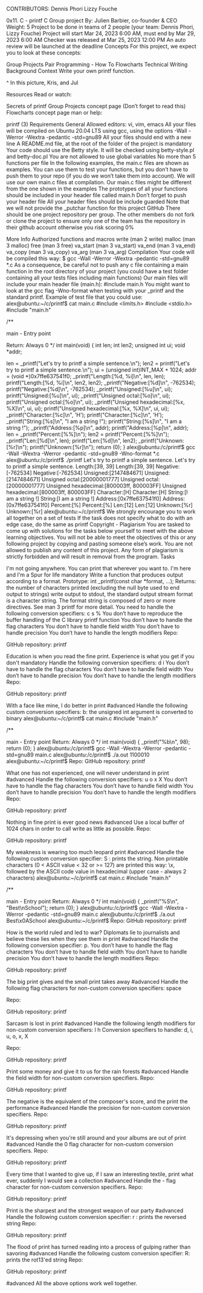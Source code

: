CONTRIBUTORS: Dennis Phori Lizzy Fouche

0x11. C - printf C Group project By: Julien Barbier, co-founder & CEO Weight: 5 Project to be done in teams of 2 people (your team: Dennis Phori, Lizzy Fouche) Project will start Mar 24, 2023 6:00 AM, must end by Mar 29, 2023 6:00 AM Checker was released at Mar 25, 2023 12:00 PM An auto review will be launched at the deadline Concepts For this project, we expect you to look at these concepts:

Group Projects Pair Programming - How To Flowcharts Technical Writing Background Context Write your own printf function.

^ In this picture, Kris, and Jul

Resources Read or watch:

Secrets of printf Group Projects concept page (Don’t forget to read this) Flowcharts concept page man or help:

printf (3) Requirements General Allowed editors: vi, vim, emacs All your files will be compiled on Ubuntu 20.04 LTS using gcc, using the options -Wall -Werror -Wextra -pedantic -std=gnu89 All your files should end with a new line A README.md file, at the root of the folder of the project is mandatory Your code should use the Betty style. It will be checked using betty-style.pl and betty-doc.pl You are not allowed to use global variables No more than 5 functions per file In the following examples, the main.c files are shown as examples. You can use them to test your functions, but you don’t have to push them to your repo (if you do we won’t take them into account). We will use our own main.c files at compilation. Our main.c files might be different from the one shown in the examples The prototypes of all your functions should be included in your header file called main.h Don’t forget to push your header file All your header files should be include guarded Note that we will not provide the _putchar function for this project GitHub There should be one project repository per group. The other members do not fork or clone the project to ensure only one of the team has the repository in their github account otherwise you risk scoring 0%

More Info Authorized functions and macros write (man 2 write) malloc (man 3 malloc) free (man 3 free) va_start (man 3 va_start) va_end (man 3 va_end) va_copy (man 3 va_copy) va_arg (man 3 va_arg) Compilation Your code will be compiled this way: $ gcc -Wall -Werror -Wextra -pedantic -std=gnu89 *.c As a consequence, be careful not to push any c file containing a main function in the root directory of your project (you could have a test folder containing all your tests files including main functions) Our main files will include your main header file (main.h): #include main.h You might want to look at the gcc flag -Wno-format when testing with your _printf and the standard printf. Example of test file that you could use: alex@ubuntu:~/c/printf$ cat main.c #include <limits.h> #include <stdio.h> #include "main.h"

/**

main - Entry point

Return: Always 0 */ int main(void) { int len; int len2; unsigned int ui; void *addr;

len = _printf("Let's try to printf a simple sentence.\n"); len2 = printf("Let's try to printf a simple sentence.\n"); ui = (unsigned int)INT_MAX + 1024; addr = (void *)0x7ffe637541f0; _printf("Length:[%d, %i]\n", len, len); printf("Length:[%d, %i]\n", len2, len2); _printf("Negative:[%d]\n", -762534); printf("Negative:[%d]\n", -762534); _printf("Unsigned:[%u]\n", ui); printf("Unsigned:[%u]\n", ui); _printf("Unsigned octal:[%o]\n", ui); printf("Unsigned octal:[%o]\n", ui); _printf("Unsigned hexadecimal:[%x, %X]\n", ui, ui); printf("Unsigned hexadecimal:[%x, %X]\n", ui, ui); _printf("Character:[%c]\n", 'H'); printf("Character:[%c]\n", 'H'); _printf("String:[%s]\n", "I am a string !"); printf("String:[%s]\n", "I am a string !"); _printf("Address:[%p]\n", addr); printf("Address:[%p]\n", addr); len = _printf("Percent:[%%]\n"); len2 = printf("Percent:[%%]\n"); _printf("Len:[%d]\n", len); printf("Len:[%d]\n", len2); _printf("Unknown:[%r]\n"); printf("Unknown:[%r]\n"); return (0); } alex@ubuntu:/c/printf$ gcc -Wall -Wextra -Werror -pedantic -std=gnu89 -Wno-format *.c alex@ubuntu:/c/printf$ ./printf Let's try to printf a simple sentence. Let's try to printf a simple sentence. Length:[39, 39] Length:[39, 39] Negative:[-762534] Negative:[-762534] Unsigned:[2147484671] Unsigned:[2147484671] Unsigned octal:[20000001777] Unsigned octal:[20000001777] Unsigned hexadecimal:[800003ff, 800003FF] Unsigned hexadecimal:[800003ff, 800003FF] Character:[H] Character:[H] String:[I am a string !] String:[I am a string !] Address:[0x7ffe637541f0] Address:[0x7ffe637541f0] Percent:[%] Percent:[%] Len:[12] Len:[12] Unknown:[%r] Unknown:[%r] alex@ubuntu:~/c/printf$ We strongly encourage you to work all together on a set of tests If the task does not specify what to do with an edge case, do the same as printf Copyright - Plagiarism You are tasked to come up with solutions for the tasks below yourself to meet with the above learning objectives. You will not be able to meet the objectives of this or any following project by copying and pasting someone else’s work. You are not allowed to publish any content of this project. Any form of plagiarism is strictly forbidden and will result in removal from the program. Tasks

I'm not going anywhere. You can print that wherever you want to. I'm here and I'm a Spur for life mandatory Write a function that produces output according to a format.
Prototype: int _printf(const char *format, ...); Returns: the number of characters printed (excluding the null byte used to end output to strings) write output to stdout, the standard output stream format is a character string. The format string is composed of zero or more directives. See man 3 printf for more detail. You need to handle the following conversion specifiers: c s % You don’t have to reproduce the buffer handling of the C library printf function You don’t have to handle the flag characters You don’t have to handle field width You don’t have to handle precision You don’t have to handle the length modifiers Repo:

GitHub repository: printf

Education is when you read the fine print. Experience is what you get if you don't mandatory Handle the following conversion specifiers:
d i You don’t have to handle the flag characters You don’t have to handle field width You don’t have to handle precision You don’t have to handle the length modifiers Repo:

GitHub repository: printf

With a face like mine, I do better in print #advanced Handle the following custom conversion specifiers:
b: the unsigned int argument is converted to binary alex@ubuntu:~/c/printf$ cat main.c #include "main.h"

/**

main - Entry point
Return: Always 0 */ int main(void) { _printf("%b\n", 98); return (0); } alex@ubuntu:/c/printf$ gcc -Wall -Wextra -Werror -pedantic -std=gnu89 main.c alex@ubuntu:/c/printf$ ./a.out 1100010 alex@ubuntu:~/c/printf$ Repo:
GitHub repository: printf

What one has not experienced, one will never understand in print #advanced Handle the following conversion specifiers:
u o x X You don’t have to handle the flag characters You don’t have to handle field width You don’t have to handle precision You don’t have to handle the length modifiers Repo:

GitHub repository: printf

Nothing in fine print is ever good news #advanced Use a local buffer of 1024 chars in order to call write as little as possible.
Repo:

GitHub repository: printf

My weakness is wearing too much leopard print #advanced Handle the following custom conversion specifier:
S : prints the string. Non printable characters (0 < ASCII value < 32 or >= 127) are printed this way: \x, followed by the ASCII code value in hexadecimal (upper case - always 2 characters) alex@ubuntu:~/c/printf$ cat main.c #include "main.h"

/**

main - Entry point
Return: Always 0 */ int main(void) { _printf("%S\n", "Best\nSchool"); return (0); } alex@ubuntu:/c/printf$ gcc -Wall -Wextra -Werror -pedantic -std=gnu89 main.c alex@ubuntu:/c/printf$ ./a.out Best\x0ASchool alex@ubuntu:~/c/printf$ Repo:
GitHub repository: printf

How is the world ruled and led to war? Diplomats lie to journalists and believe these lies when they see them in print #advanced Handle the following conversion specifier: p.
You don’t have to handle the flag characters You don’t have to handle field width You don’t have to handle precision You don’t have to handle the length modifiers Repo:

GitHub repository: printf

The big print gives and the small print takes away #advanced Handle the following flag characters for non-custom conversion specifiers:
space

Repo:

GitHub repository: printf

Sarcasm is lost in print #advanced Handle the following length modifiers for non-custom conversion specifiers:
l h Conversion specifiers to handle: d, i, u, o, x, X

Repo:

GitHub repository: printf

Print some money and give it to us for the rain forests #advanced Handle the field width for non-custom conversion specifiers.
Repo:

GitHub repository: printf

The negative is the equivalent of the composer's score, and the print the performance #advanced Handle the precision for non-custom conversion specifiers.
Repo:

GitHub repository: printf

It's depressing when you're still around and your albums are out of print #advanced Handle the 0 flag character for non-custom conversion specifiers.
Repo:

GitHub repository: printf

Every time that I wanted to give up, if I saw an interesting textile, print what ever, suddenly I would see a collection #advanced Handle the - flag character for non-custom conversion specifiers.
Repo:

GitHub repository: printf

Print is the sharpest and the strongest weapon of our party #advanced Handle the following custom conversion specifier:
r : prints the reversed string Repo:

GitHub repository: printf

The flood of print has turned reading into a process of gulping rather than savoring #advanced Handle the following custom conversion specifier:
R: prints the rot13'ed string Repo:

GitHub repository: printf

#advanced All the above options work well together.


